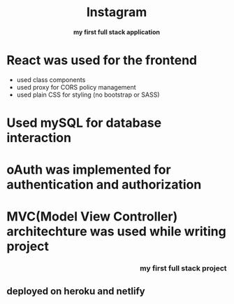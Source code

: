 <div align="center">
    <h1>Instagram</h1>
</div>
<h4 align="center">my first full stack application</h4>
  

<h1> React was used for the frontend </h1>
<ul>
    <li>used class components</li>
    <li>used proxy for CORS policy management</li>
    <li>used plain CSS for styling (no bootstrap or SASS)</li>
</ul>
<h1>Used mySQL for database interaction</h1>

<h1> oAuth was implemented for authentication and authorization</h1>


<h1> MVC(Model View Controller) architechture was used while writing project</h1>
<div align = "right">
    <h3>my first full stack project</h3>
</div>

<h2>deployed on heroku and netlify</h1>
